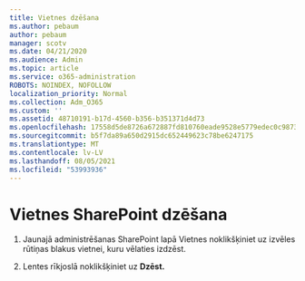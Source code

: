 ```yaml
---
title: Vietnes dzēšana
ms.author: pebaum
author: pebaum
manager: scotv
ms.date: 04/21/2020
ms.audience: Admin
ms.topic: article
ms.service: o365-administration
ROBOTS: NOINDEX, NOFOLLOW
localization_priority: Normal
ms.collection: Adm_O365
ms.custom: ''
ms.assetid: 48710191-b17d-4560-b356-b351371d4d73
ms.openlocfilehash: 17558d5de8726a672887fd810760eade9528e5779edec0c98735df17d1e5ccc3
ms.sourcegitcommit: b5f7da89a650d2915dc652449623c78be6247175
ms.translationtype: MT
ms.contentlocale: lv-LV
ms.lasthandoff: 08/05/2021
ms.locfileid: "53993936"
---
```

# <a name="delete-a-sharepoint-site"></a>Vietnes SharePoint dzēšana

1. Jaunajā administrēšanas SharePoint lapā Vietnes noklikšķiniet uz izvēles rūtiņas blakus vietnei, kuru vēlaties izdzēst.
    
2. Lentes rīkjoslā noklikšķiniet uz **Dzēst.**
    

